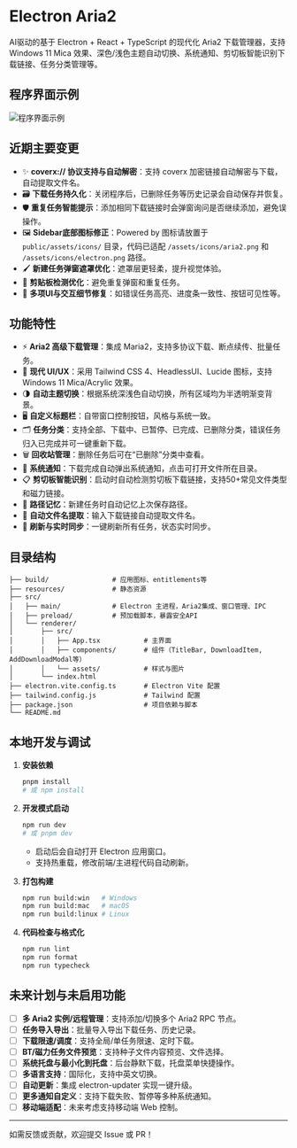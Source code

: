 
# Electron Aria2




AI驱动的基于 Electron + React + TypeScript 的现代化 Aria2 下载管理器，支持 Windows 11 Mica 效果、深色/浅色主题自动切换、系统通知、剪切板智能识别下载链接、任务分类管理等。


## 程序界面示例

![程序界面示例](https://s21.ax1x.com/2025/07/31/pVtD8jf.png)

## 近期主要变更

- ✨ **coverx:// 协议支持与自动解密**：支持 coverx 加密链接自动解密与下载，自动提取文件名。
- 🗃️ **下载任务持久化**：关闭程序后，已删除任务等历史记录会自动保存并恢复。
- 🛡️ **重复任务智能提示**：添加相同下载链接时会弹窗询问是否继续添加，避免误操作。
- 🖼️ **Sidebar底部图标修正**：Powered by 图标请放置于 `public/assets/icons/` 目录，代码已适配 `/assets/icons/aria2.png` 和 `/assets/icons/electron.png` 路径。
- 🖌️ **新建任务弹窗遮罩优化**：遮罩层更轻柔，提升视觉体验。
- 🧩 **剪贴板检测优化**：避免重复弹窗和重复任务。
- 🐞 **多项UI与交互细节修复**：如错误任务高亮、进度条一致性、按钮可见性等。

## 功能特性

- ⚡ **Aria2 高级下载管理**：集成 Maria2，支持多协议下载、断点续传、批量任务。
- 🎨 **现代 UI/UX**：采用 Tailwind CSS 4、HeadlessUI、Lucide 图标，支持 Windows 11 Mica/Acrylic 效果。
- 🌗 **自动主题切换**：根据系统深浅色自动切换，所有区域均为半透明渐变背景。
- 🖥️ **自定义标题栏**：自带窗口控制按钮，风格与系统一致。
- 🗂️ **任务分类**：支持全部、下载中、已暂停、已完成、已删除分类，错误任务归入已完成并可一键重新下载。
- 🗑️ **回收站管理**：删除任务后可在“已删除”分类中查看。
- 🔔 **系统通知**：下载完成自动弹出系统通知，点击可打开文件所在目录。
- 📋 **剪切板智能识别**：启动时自动检测剪切板下载链接，支持50+常见文件类型和磁力链接。
- 📁 **路径记忆**：新建任务时自动记忆上次保存路径。
- 📝 **自动文件名提取**：输入下载链接自动提取文件名。
- 🔄 **刷新与实时同步**：一键刷新所有任务，状态实时同步。

## 目录结构

```
├── build/                # 应用图标、entitlements等
├── resources/            # 静态资源
├── src/
│   ├── main/             # Electron 主进程，Aria2集成、窗口管理、IPC
│   ├── preload/          # 预加载脚本，暴露安全API
│   └── renderer/
│       ├── src/
│       │   ├── App.tsx           # 主界面
│       │   ├── components/       # 组件（TitleBar, DownloadItem, AddDownloadModal等）
│       │   └── assets/           # 样式与图片
│       └── index.html
├── electron.vite.config.ts       # Electron Vite 配置
├── tailwind.config.js            # Tailwind 配置
├── package.json                  # 项目依赖与脚本
└── README.md
```

## 本地开发与调试

1. **安装依赖**
   ```bash
   pnpm install
   # 或 npm install
   ```
2. **开发模式启动**
   ```bash
   npm run dev
   # 或 pnpm dev
   ```
   - 启动后会自动打开 Electron 应用窗口。
   - 支持热重载，修改前端/主进程代码自动刷新。

3. **打包构建**
   ```bash
   npm run build:win   # Windows
   npm run build:mac   # macOS
   npm run build:linux # Linux
   ```

4. **代码检查与格式化**
   ```bash
   npm run lint
   npm run format
   npm run typecheck
   ```

## 未来计划与未启用功能

- [ ] **多 Aria2 实例/远程管理**：支持添加/切换多个 Aria2 RPC 节点。
- [ ] **任务导入导出**：批量导入导出下载任务、历史记录。
- [ ] **下载限速/调度**：支持全局/单任务限速、定时下载。
- [ ] **BT/磁力任务文件预览**：支持种子文件内容预览、文件选择。
- [ ] **系统托盘与最小化到托盘**：后台静默下载，托盘菜单快捷操作。
- [ ] **多语言支持**：国际化，支持中英文切换。
- [ ] **自动更新**：集成 electron-updater 实现一键升级。
- [ ] **更多通知自定义**：支持下载失败、暂停等多种系统通知。
- [ ] **移动端适配**：未来考虑支持移动端 Web 控制。

---

如需反馈或贡献，欢迎提交 Issue 或 PR！
